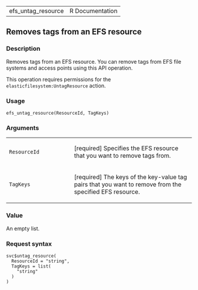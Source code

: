 <table style="width: 100%;">
<tbody>
<tr class="odd">
<td>efs_untag_resource</td>
<td style="text-align: right;">R Documentation</td>
</tr>
</tbody>
</table>

## Removes tags from an EFS resource

### Description

Removes tags from an EFS resource. You can remove tags from EFS file
systems and access points using this API operation.

This operation requires permissions for the
`elasticfilesystem:UntagResource` action.

### Usage

    efs_untag_resource(ResourceId, TagKeys)

### Arguments

<table>
<colgroup>
<col style="width: 35%" />
<col style="width: 65%" />
</colgroup>
<tbody>
<tr class="odd">
<td><code id="efs_untag_resource_:_ResourceId">ResourceId</code></td>
<td><p>[required] Specifies the EFS resource that you want to remove
tags from.</p></td>
</tr>
<tr class="even">
<td><code id="efs_untag_resource_:_TagKeys">TagKeys</code></td>
<td><p>[required] The keys of the key-value tag pairs that you want to
remove from the specified EFS resource.</p></td>
</tr>
</tbody>
</table>

### Value

An empty list.

### Request syntax

    svc$untag_resource(
      ResourceId = "string",
      TagKeys = list(
        "string"
      )
    )
